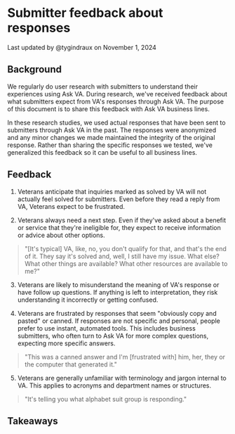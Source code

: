 # Submitter feedback about responses

Last updated by @tygindraux on November 1, 2024

## Background

We regularly do user research with submitters to understand their experiences using Ask VA. During research, we've received feedback about what submitters expect from VA's responses through Ask VA. The purpose of this document is to share this feedback with Ask VA business lines.

In these research studies, we used actual responses that have been sent to submitters through Ask VA in the past. The responses were anonymized and any minor changes we made maintained the integrity of the original response. Rather than sharing the specific responses we tested, we've generalized this feedback so it can be useful to all business lines.

## Feedback

1. Veterans anticipate that inquiries marked as solved by VA will not actually feel solved for submitters. Even before they read a reply from VA, Veterans expect to be frustrated.

2. Veterans always need a next step. Even if they've asked about a benefit or service that they're ineligible for, they expect to receive information or advice about other options.

> "[It's typical] VA, like, no, you don't qualify for that, and that's the end of it. They say it's solved and, well, I still have my issue. What else? What other things are available? What other resources are available to me?"

3. Veterans are likely to misunderstand the meaning of VA's response or have follow up questions. If anything is left to interpretation, they risk understanding it incorrectly or getting confused.

4. Veterans are frustrated by responses that seem "obviously copy and pasted" or canned. If responses are not specific and personal, people prefer to use instant, automated tools. This includes business submitters, who often turn to Ask VA for more complex questions, expecting more specific answers.

> "This was a canned answer and I'm [frustrated with] him, her, they or the computer that generated it."

5. Veterans are generally unfamiliar with terminology and jargon internal to VA. This applies to acronyms and department names or structures.

> "It's telling you what alphabet suit group is responding."

## Takeaways


